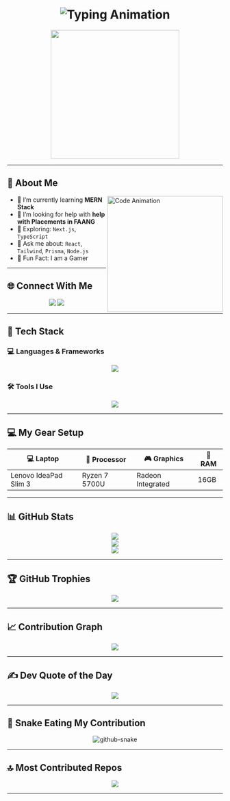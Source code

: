 <h1 align="center">
  <img src="https://readme-typing-svg.herokuapp.com?font=Fira+Code&size=25&pause=1000&center=true&vCenter=true&width=500&lines=Hi+I'm+Kumaravel!;Full-Stack+Developer;" alt="Typing Animation" />
</h1>

<p align="center">
  <img src="https://sdmntprnorthcentralus.oaiusercontent.com/files/00000000-b6b4-622f-872a-5751bc00ab93/raw?se=2025-04-14T13%3A11%3A51Z&sp=r&sv=2024-08-04&sr=b&scid=340f5a2f-1602-5b7d-9059-0d94c97d9631&skoid=de76bc29-7017-43d4-8d90-7a49512bae0f&sktid=a48cca56-e6da-484e-a814-9c849652bcb3&skt=2025-04-14T04%3A31%3A44Z&ske=2025-04-15T04%3A31%3A44Z&sks=b&skv=2024-08-04&sig=ezuu0/sMX16nCzIb1CbrBSBzRmS19lRz02rQZRvhljE%3D" width="300" />
</p>

---

## 🧠 About Me

<img align="right" src="https://mir-s3-cdn-cf.behance.net/project_modules/source/06f21a161921919.63cd7887d0a70.gif" width="270" alt="Code Animation" />

- 🌱 I’m currently learning **MERN Stack**
- 🤝 I’m looking for help with **help with Placements in FAANG** 
- 🧪 Exploring: `Next.js`, `TypeScript`  
- 💬 Ask me about: `React`, `Tailwind`, `Prisma`, `Node.js`  
- 🧠 Fun Fact: I am a Gamer

---

## 🌐 Connect With Me

<p align="center">
  <a href="https://www.linkedin.com/in/kumaravel4502/" target="_blank"><img src="https://skillicons.dev/icons?i=linkedin" /></a>
  <a href="mailto:Kumaravel4502q@gmail.com"><img src="https://skillicons.dev/icons?i=gmail" /></a>
</p>

---

## 🧰 Tech Stack

### 💻 Languages & Frameworks
<p align="center">
  <img src="https://skillicons.dev/icons?i=html,css,js,ts,react,nextjs,nodejs,express,mongodb,python,tailwind,bootstrap" />
</p>

### 🛠️ Tools I Use
<p align="center">
  <img src="https://skillicons.dev/icons?i=git,github,vscode,vercel,postman,prisma,npm" />
</p>

---

## 💻 My Gear Setup

| 💻 Laptop              | 🧠 Processor     | 🎮 Graphics          | 🔋 RAM   |
|------------------------|------------------|-----------------------|----------|
| Lenovo IdeaPad Slim 3  | Ryzen 7 5700U    | Radeon Integrated     |  16GB    |

---

## 📊 GitHub Stats

<p align="center">
  <img src="https://github-readme-stats.vercel.app/api?username=Kumaravel4502&theme=github_dark&hide_border=false&include_all_commits=true&count_private=true" />
  <br/>
  <img src="https://streak-stats.demolab.com?user=Kumaravel4502&theme=github-dark&hide_border=false" />
  <br/>
  <img src="https://github-readme-stats.vercel.app/api/top-langs/?username=Kumaravel4502&theme=github_dark&hide_border=false&layout=compact" />
</p>

---

## 🏆 GitHub Trophies

<p align="center">
  <img src="https://github-profile-trophy.vercel.app/?username=Kumaravel4502&theme=algolia&no-frame=false&no-bg=true&margin-w=15" />
</p>

---

## 📈 Contribution Graph

<p align="center">
  <img src="https://github-readme-activity-graph.vercel.app/graph?username=Kumaravel4502&theme=react-dark&bg_color=1d1d1d&color=00bcd4&line=00f5a0&point=f5a623&area=true&hide_border=true" />
</p>

---

## ✍️ Dev Quote of the Day

<p align="center">
  <img src="https://quotes-github-readme.vercel.app/api?type=horizontal&theme=dark" />
</p>

---

## 🐍 Snake Eating My Contribution

<p align="center">
  <picture >
    <source media="(prefers-color-scheme: dark)" srcset="https://raw.githubusercontent.com/tobiasmeyhoefer/tobiasmeyhoefer/output/github-snake-dark.svg" />
    <source media="(prefers-color-scheme: light)" srcset="https://raw.githubusercontent.com/tobiasmeyhoefer/tobiasmeyhoefer/output/github-snake.svg" />
    <img alt="github-snake" src="https://raw.githubusercontent.com/tobiasmeyhoefer/tobiasmeyhoefer/output/github-snake.svg" />
  </picture>
</p>

---

## 🔝 Most Contributed Repos

<p align="center">
  <img src="https://github-contributor-stats.vercel.app/api?username=Kumaravel4502&limit=5&theme=dark&combine_all_yearly_contributions=true" />
</p>

---

 
